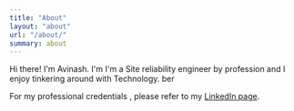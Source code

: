 ```yaml
---
title: "About"
layout: "about"
url: "/about/"
summary: about
---
```


Hi there! I'm Avinash.
I'm
I'm a Site reliability engineer by profession and I enjoy tinkering around with
Technology. ber  

For my professional credentials , please refer to my [LinkedIn page](https://www.linkedin.com/in/avinashdharan/). 